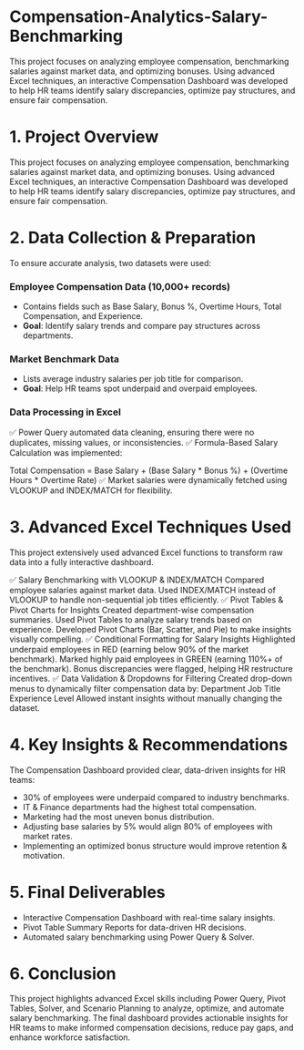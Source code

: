 # Compensation-Analytics-Salary-Benchmarking
This project focuses on analyzing employee compensation, benchmarking salaries against market data, and optimizing bonuses. Using advanced Excel techniques, an interactive Compensation Dashboard was developed to help HR teams identify salary discrepancies, optimize pay structures, and ensure fair compensation. 
 # 1. Project Overview
This project focuses on analyzing employee compensation, benchmarking salaries against market data, and optimizing bonuses. Using advanced Excel techniques, an interactive Compensation Dashboard was developed to help HR teams identify salary discrepancies, optimize pay structures, and ensure fair compensation.

# 2. Data Collection & Preparation
To ensure accurate analysis, two datasets were used:

### Employee Compensation Data (10,000+ records)
+ Contains fields such as Base Salary, Bonus %, Overtime Hours, Total Compensation, and Experience.
+ **Goal**: Identify salary trends and compare pay structures across departments.
### Market Benchmark Data
+ Lists average industry salaries per job title for comparison.
+ **Goal**: Help HR teams spot underpaid and overpaid employees.
### Data Processing in Excel
✅ Power Query automated data cleaning, ensuring there were no duplicates, missing values, or inconsistencies.
✅ Formula-Based Salary Calculation was implemented:

Total Compensation = Base Salary + (Base Salary * Bonus %) + (Overtime Hours * Overtime Rate)
✅ Market salaries were dynamically fetched using VLOOKUP and INDEX/MATCH for flexibility.

# 3. Advanced Excel Techniques Used
This project extensively used advanced Excel functions to transform raw data into a fully interactive dashboard.

✅ Salary Benchmarking with VLOOKUP & INDEX/MATCH
Compared employee salaries against market data.
Used INDEX/MATCH instead of VLOOKUP to handle non-sequential job titles efficiently.
✅ Pivot Tables & Pivot Charts for Insights
Created department-wise compensation summaries.
Used Pivot Tables to analyze salary trends based on experience.
Developed Pivot Charts (Bar, Scatter, and Pie) to make insights visually compelling.
✅ Conditional Formatting for Salary Insights
Highlighted underpaid employees in RED (earning below 90% of the market benchmark).
Marked highly paid employees in GREEN (earning 110%+ of the benchmark).
Bonus discrepancies were flagged, helping HR restructure incentives.
✅ Data Validation & Dropdowns for Filtering
Created drop-down menus to dynamically filter compensation data by:
Department
Job Title
Experience Level
Allowed instant insights without manually changing the dataset.

# 4. Key Insights & Recommendations
The Compensation Dashboard provided clear, data-driven insights for HR teams:

+ 30% of employees were underpaid compared to industry benchmarks.
+ IT & Finance departments had the highest total compensation.
+ Marketing had the most uneven bonus distribution.
+ Adjusting base salaries by 5% would align 80% of employees with market rates.
+ Implementing an optimized bonus structure would improve retention & motivation.

# 5. Final Deliverables
+ Interactive Compensation Dashboard with real-time salary insights.
+ Pivot Table Summary Reports for data-driven HR decisions.
+ Automated salary benchmarking using Power Query & Solver.

# 6. Conclusion
This project highlights advanced Excel skills including Power Query, Pivot Tables, Solver, and Scenario Planning to analyze, optimize, and automate salary benchmarking. The final dashboard provides actionable insights for HR teams to make informed compensation decisions, reduce pay gaps, and enhance workforce satisfaction.


